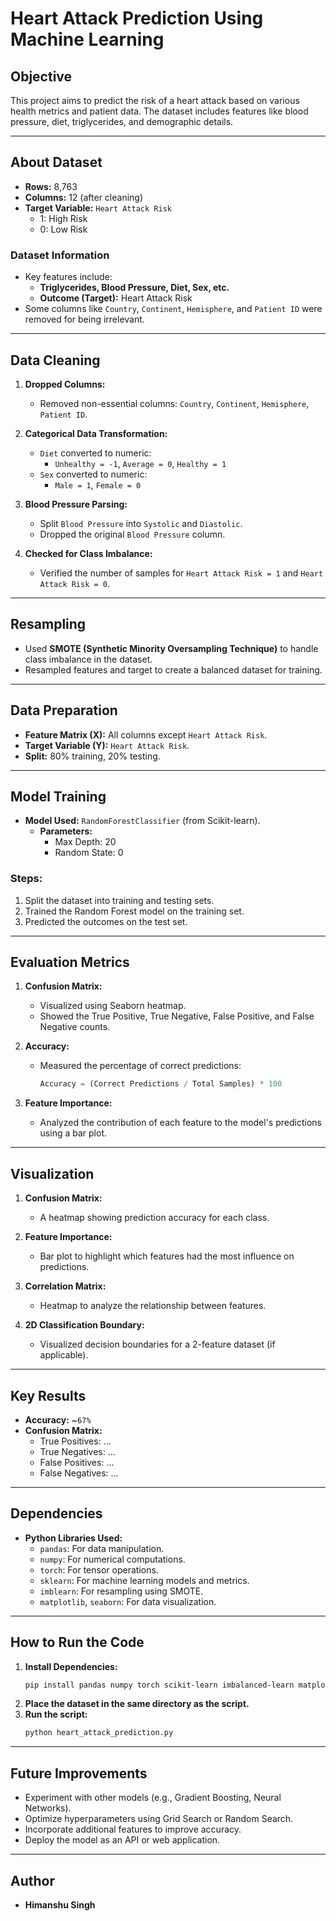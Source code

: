 # **Heart Attack Prediction Using Machine Learning**

## **Objective**

This project aims to predict the risk of a heart attack based on various health metrics and patient data. The dataset includes features like blood pressure, diet, triglycerides, and demographic details.

---

## **About Dataset**

- **Rows:** 8,763
- **Columns:** 12 (after cleaning)
- **Target Variable:** `Heart Attack Risk`
  - 1: High Risk
  - 0: Low Risk

### **Dataset Information**

- Key features include:
  - **Triglycerides, Blood Pressure, Diet, Sex, etc.**
  - **Outcome (Target):** Heart Attack Risk
- Some columns like `Country`, `Continent`, `Hemisphere`, and `Patient ID` were removed for being irrelevant.

---

## **Data Cleaning**

1. **Dropped Columns:**

   - Removed non-essential columns: `Country`, `Continent`, `Hemisphere`, `Patient ID`.

2. **Categorical Data Transformation:**

   - `Diet` converted to numeric:
     - `Unhealthy = -1`, `Average = 0`, `Healthy = 1`
   - `Sex` converted to numeric:
     - `Male = 1`, `Female = 0`

3. **Blood Pressure Parsing:**

   - Split `Blood Pressure` into `Systolic` and `Diastolic`.
   - Dropped the original `Blood Pressure` column.

4. **Checked for Class Imbalance:**
   - Verified the number of samples for `Heart Attack Risk = 1` and `Heart Attack Risk = 0`.

---

## **Resampling**

- Used **SMOTE (Synthetic Minority Oversampling Technique)** to handle class imbalance in the dataset.
- Resampled features and target to create a balanced dataset for training.

---

## **Data Preparation**

- **Feature Matrix (X):** All columns except `Heart Attack Risk`.
- **Target Variable (Y):** `Heart Attack Risk`.
- **Split:** 80% training, 20% testing.

---

## **Model Training**

- **Model Used:** `RandomForestClassifier` (from Scikit-learn).
  - **Parameters:**
    - Max Depth: 20
    - Random State: 0

### **Steps:**

1. Split the dataset into training and testing sets.
2. Trained the Random Forest model on the training set.
3. Predicted the outcomes on the test set.

---

## **Evaluation Metrics**

1. **Confusion Matrix:**

   - Visualized using Seaborn heatmap.
   - Showed the True Positive, True Negative, False Positive, and False Negative counts.

2. **Accuracy:**

   - Measured the percentage of correct predictions:
     ```python
     Accuracy = (Correct Predictions / Total Samples) * 100
     ```

3. **Feature Importance:**
   - Analyzed the contribution of each feature to the model's predictions using a bar plot.

---

## **Visualization**

1. **Confusion Matrix:**

   - A heatmap showing prediction accuracy for each class.

2. **Feature Importance:**

   - Bar plot to highlight which features had the most influence on predictions.

3. **Correlation Matrix:**

   - Heatmap to analyze the relationship between features.

4. **2D Classification Boundary:**
   - Visualized decision boundaries for a 2-feature dataset (if applicable).

---

## **Key Results**

- **Accuracy:** ~`67%`
- **Confusion Matrix:**
  - True Positives: ...
  - True Negatives: ...
  - False Positives: ...
  - False Negatives: ...

---

## **Dependencies**

- **Python Libraries Used:**
  - `pandas`: For data manipulation.
  - `numpy`: For numerical computations.
  - `torch`: For tensor operations.
  - `sklearn`: For machine learning models and metrics.
  - `imblearn`: For resampling using SMOTE.
  - `matplotlib`, `seaborn`: For data visualization.

---

## **How to Run the Code**

1. **Install Dependencies:**
   ```bash
   pip install pandas numpy torch scikit-learn imbalanced-learn matplotlib seaborn
   ```
2. **Place the dataset in the same directory as the script.**
3. **Run the script:**
   ```bash
   python heart_attack_prediction.py
   ```

---

## **Future Improvements**

- Experiment with other models (e.g., Gradient Boosting, Neural Networks).
- Optimize hyperparameters using Grid Search or Random Search.
- Incorporate additional features to improve accuracy.
- Deploy the model as an API or web application.

---

## **Author**

- **Himanshu Singh**
